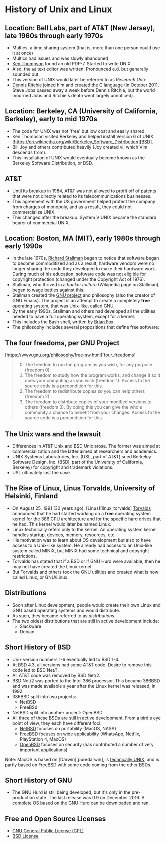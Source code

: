 # History of Unix and Linux

## Location: Bell Labs, part of AT&T (New Jersey), late 1960s through early 1970s

- Multics, a time sharing system (that is, more than one person could use it at
  once)
- Multics had issues and was slowly abandoned
- [Ken Thompson][thompson] found an old PDP-7. Started to write UNIX.
- Also, the ``ed`` text editor was written. Pronounced e.d. but generally
  sounded out.
- This version of UNIX would later be referred to as *Research Unix*
- [Dennis Ritchie][ritchie] joined him and created the C language (In October
  2011, Steve Jobs passed away a week before Dennis Ritchie, but the world
  mourned Jobs and Ritchie's death went largely unnoticed).

## Location: Berkeley, CA (University of California, Berkeley), early to mid 1970s

- The code for UNIX was not 'free' but low cost and easily shared.
- Ken Thompson visited Berkeley and helped install Version 6 of UNIX
  [https://en.wikipedia.org/wiki/Berkeley_Software_Distribution][BSD].
- Bill Joy and others contributed heavily (Joy created vi, which Vim descends
  from).
- This installation of UNIX would eventually become known as the Berkeley
  Software Distribution, or BSD.

## AT&T

- Until its breakup in 1984, AT&T was not allowed to profit off of patents that
  were not directly related to its telecommunications businesses.
- This agreement with the US government helped protect the company from charges
  of monopoly, and as a result, they could not commercialize UNIX.
- This changed after the breakup. System V UNIX became the standard bearer of
  commercial UNIX.

## Location: Boston, MA (MIT), early 1980s through early 1990s

- In the late 1970s, [Richard Stallman][stallman] began to notice that software
  began to become commoditized and as a result, hardware vendors were no longer
  sharing the code they developed to make their hardware work. During much of
  his education, software code was not eligible for copyright protection
  (changed under the Copyright Act of 1976).
- Stallman, who thrived in a *hacker culture* (Wikipedia page on Stallman),
  began to wage battles against this.
- Stallman created the [GNU project][gnu_project] and philosophy (also the
  creator of GNU Emacs). The project is an attempt to create a completely
  **free** operating system, that was Unix-like, called GNU.
- By the early 1990s, Stallman and others had developed all the utilities
  needed to have a full operating system, except for a kernel.
- This includes the Bash shell, written by [Brian Fox][bfox].
- The philosophy includes several propositions that define free software:

## The four freedoms, per GNU Project

[https://www.gnu.org/philosophy/free-sw.html][four_freedoms]

> 0. The freedom to run the program as you wish, for any purpose (freedom 0).
> 1. The freedom to study how the program works, and change it so it does your
>   computing as you wish (freedom 1). Access to the source code is
>   a precondition for this.
> 2. The freedom to redistribute copies so you can help others (freedom 2).
> 3. The freedom to distribute copies of your modified versions to others
>   (freedom 3). By doing this you can give the whole community a chance to
>   benefit from your changes. Access to the source code is a precondition for
>   this.

## The Unix wars and the lawsuit

- Differences in AT&T Unix and BSD Unix arose. The former was aimed at
  commercialization and the latter aimed at researchers and academics.
- UNIX Systems Laboratories, Inc. (USL, part of AT&T) sued Berkeley Software
  Design, Inc. (BSDi, part of the University of California, Berkeley) for
  copyright and trademark violations.
- USL ultimately lost the case.

## The Rise of Linux, Linus Torvalds, University of Helsinki, Finland

- On August 25, 1991 (30 years ago), [Linus][linux_torvalds]
  [Torvalds][torvalds_linus] announced that he had started working on
  a **free** operating system kernel for the 386 CPU architecture and for the
  specific hard drives that he had. This kernel would later be named Linux.
- Linux technically refers only to the kernel. An operating system kernel
  handles startup, devices, memory, resources, etc.
- His motivation was to learn about OS development but also to have access to
  a Unix-like system. He already had access to an Unix-like system called
  MINIX, but MINIX had some technical and copyright restrictions.
- Torvalds has stated that if a BSD or if GNU Hurd were available, then he may
  not have created the Linux kernel.
- But Torvalds and others took the GNU utilities and created what is now called
  Linux, or GNU/Linux.

## Distributions

- Soon after Linux development, people would create their own Linux and GNU
  based operating systems and would distribute.
- As such, they became referred to as *distributions*.
- The two oldest distributions that are still in active development include:
  - Slackware
  - Debian

## Short History of BSD

- Unix version numbers 1-6 eventually led to BSD 1-4.
- At BSD 4.3, all versions had some AT&T code. Desire to remove this code led
  to BSD Net/1.
- All AT&T code was removed by BSD Net/2.
- BSD Net/2 was ported to the Intel 386 processor. This became 386BSD and was
  made available a year after the Linux kernel was released, in 1992.
- 386BSD split into two projects:
  - NetBSD
  - FreeBSd
- NetBSD split into another project: OpenBSD.
- All three of these BSDs are still in active development. From a bird's eye
  point of view, they each have different foci:
  - [NetBSD][netbsd] focuses on portability (MacOS, NASA)
  - [FreeBSD][freebsd] focuses on wide applicability (WhatsApp, Netflix,
    PlayStation 4, MacOS)
  - [OpenBSD][openbsd] focuses on security (has contributed a number of very
    important applications)

Note: MacOS is based on [Darwin][puredarwin], is [technically UNIX][unix], and
is partly based on FreeBSD with some code coming from the other BSDs.

## Short History of GNU

- The GNU Hurd is still being developed, but it's only in the pre-production
  state. The last release was 0.9 on December 2016. A complete OS based on the
  GNU Hurd can be downloaded and ran.

## Free and Open Source Licenses

- [GNU General Public License (GPL)][gnu_gpl]
- [BSD License][bsd_license]

[thompson]:http://cs.bell-labs.co/who/ken/
[ritchie]:https://www.bell-labs.com/usr/dmr/www/
[stallman]:https://en.wikipedia.org/wiki/Richard_Stallman
[gnu_project]:https://www.gnu.org/gnu/gnu.html
[bfox]:https://opuslogica.com/
[four_freedoms]:https://www.gnu.org/philosophy/free-sw.html
[linus_torvalds]:https://www.cs.helsinki.fi/u/torvalds/
[torvalds_linus]:https://www.kernel.org/
[netbsd]:https://www.netbsd.org/
[freebsd]:https://www.freebsd.org/
[openbsd]:https://www.openbsd.org/
[pure_darwin]:http://www.puredarwin.org/
[unix]:https://www.opengroup.org/membership/forums/platform/unix
[gnu_gpl]:https://www.gnu.org/software/hurd/
[bsd_license]:https://opensource.org/licenses/BSD-3-Clause
[BSD]:https://en.wikipedia.org/wiki/Berkeley_Software_Distribution]
